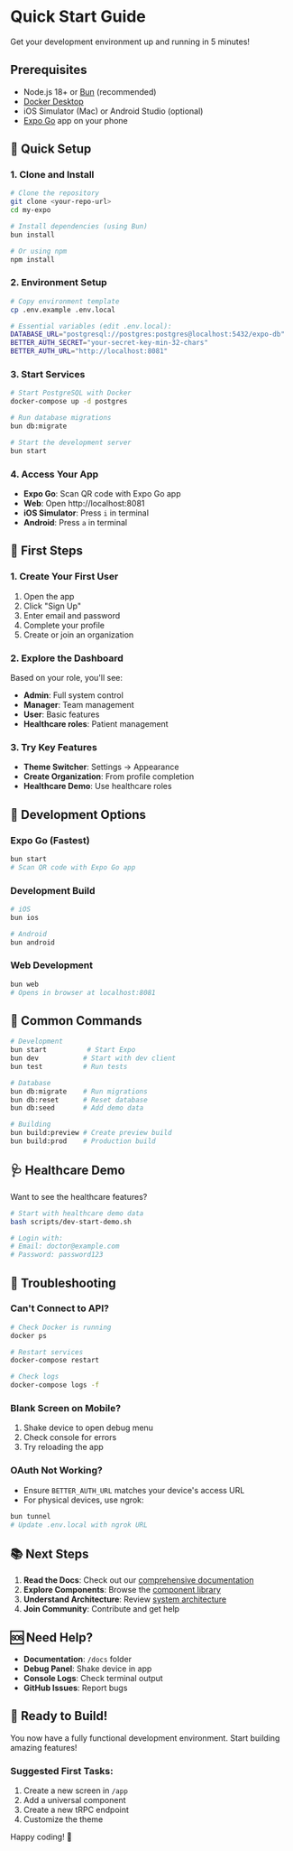 # Quick Start Guide

Get your development environment up and running in 5 minutes!

## Prerequisites

- Node.js 18+ or [Bun](https://bun.sh) (recommended)
- [Docker Desktop](https://www.docker.com/products/docker-desktop/)
- iOS Simulator (Mac) or Android Studio (optional)
- [Expo Go](https://expo.dev/client) app on your phone

## 🚀 Quick Setup

### 1. Clone and Install

```bash
# Clone the repository
git clone <your-repo-url>
cd my-expo

# Install dependencies (using Bun)
bun install

# Or using npm
npm install
```

### 2. Environment Setup

```bash
# Copy environment template
cp .env.example .env.local

# Essential variables (edit .env.local):
DATABASE_URL="postgresql://postgres:postgres@localhost:5432/expo-db"
BETTER_AUTH_SECRET="your-secret-key-min-32-chars"
BETTER_AUTH_URL="http://localhost:8081"
```

### 3. Start Services

```bash
# Start PostgreSQL with Docker
docker-compose up -d postgres

# Run database migrations
bun db:migrate

# Start the development server
bun start
```

### 4. Access Your App

- **Expo Go**: Scan QR code with Expo Go app
- **Web**: Open http://localhost:8081
- **iOS Simulator**: Press `i` in terminal
- **Android**: Press `a` in terminal

## 🎯 First Steps

### 1. Create Your First User

1. Open the app
2. Click "Sign Up"
3. Enter email and password
4. Complete your profile
5. Create or join an organization

### 2. Explore the Dashboard

Based on your role, you'll see:
- **Admin**: Full system control
- **Manager**: Team management
- **User**: Basic features
- **Healthcare roles**: Patient management

### 3. Try Key Features

- **Theme Switcher**: Settings → Appearance
- **Create Organization**: From profile completion
- **Healthcare Demo**: Use healthcare roles

## 📱 Development Options

### Expo Go (Fastest)
```bash
bun start
# Scan QR code with Expo Go app
```

### Development Build
```bash
# iOS
bun ios

# Android
bun android
```

### Web Development
```bash
bun web
# Opens in browser at localhost:8081
```

## 🔧 Common Commands

```bash
# Development
bun start          # Start Expo
bun dev           # Start with dev client
bun test          # Run tests

# Database
bun db:migrate    # Run migrations
bun db:reset      # Reset database
bun db:seed       # Add demo data

# Building
bun build:preview # Create preview build
bun build:prod    # Production build
```

## 🩺 Healthcare Demo

Want to see the healthcare features?

```bash
# Start with healthcare demo data
bash scripts/dev-start-demo.sh

# Login with:
# Email: doctor@example.com
# Password: password123
```

## 🐛 Troubleshooting

### Can't Connect to API?
```bash
# Check Docker is running
docker ps

# Restart services
docker-compose restart

# Check logs
docker-compose logs -f
```

### Blank Screen on Mobile?
1. Shake device to open debug menu
2. Check console for errors
3. Try reloading the app

### OAuth Not Working?
- Ensure `BETTER_AUTH_URL` matches your device's access URL
- For physical devices, use ngrok:
```bash
bun tunnel
# Update .env.local with ngrok URL
```

## 📚 Next Steps

1. **Read the Docs**: Check out our [comprehensive documentation](../README.md)
2. **Explore Components**: Browse the [component library](../components/COMPONENT_INDEX.md)
3. **Understand Architecture**: Review [system architecture](../architecture/overview.md)
4. **Join Community**: Contribute and get help

## 🆘 Need Help?

- **Documentation**: `/docs` folder
- **Debug Panel**: Shake device in app
- **Console Logs**: Check terminal output
- **GitHub Issues**: Report bugs

## 🎉 Ready to Build!

You now have a fully functional development environment. Start building amazing features!

### Suggested First Tasks:
1. Create a new screen in `/app`
2. Add a universal component
3. Create a new tRPC endpoint
4. Customize the theme

Happy coding! 🚀